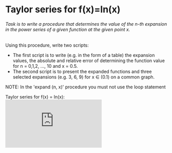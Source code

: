 # Taylor series for f(x)=ln(x)

###### Task is to write a procedure that determines the value of the n-th expansion in the power series of a given function at the given point x.

Using this procedure, write two scripts:
* The first script is to write (e.g. in the form of a table) the expansion values, the absolute and relative error of determining the function value for n = 0,1,2, ..., 10 and x = 0.5.
* The second script is to present the expanded functions and three selected expansions (e.g. 3, 6, 9) for x ∈ (0.1) on a common graph.

NOTE: In the 'expand (n, x)' procedure you must not use the loop statement

Taylor series for f(x) = ln(x):  
![equation](https://latex.codecogs.com/gif.latex?ln%28x%29%20%3D%202%20%5Cleft%28%20%5Cfrac%7Bx-1%7D%7Bx&plus;1%7D%20&plus;%20%5Cfrac%7B%28x-1%29%5E3%7D%7B3%28x&plus;1%29%5E3%7D%20&plus;%20%5Cfrac%7B%28x-1%29%5E5%7D%7B5%28x&plus;1%29%5E5%7D%20&plus;%20%5Cdots%20&plus;%20%5Cfrac%7B%28x-1%29%5E%7B2n&plus;1%7D%7D%7B%282n&plus;1%29%28x&plus;1%29%5E%7B2n&plus;1%7D%7D%20%5Cright%29)
